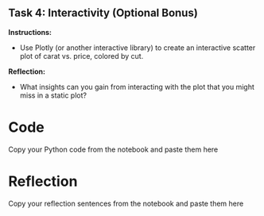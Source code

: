 ## Task 4: Interactivity (Optional Bonus)

**Instructions:**
- Use Plotly (or another interactive library) to create an interactive scatter plot of carat vs. price, colored by cut.

**Reflection:**
- What insights can you gain from interacting with the plot that you might miss in a static plot?

# Code
Copy your Python code from the notebook and paste them here

# Reflection
Copy your reflection sentences from the notebook and paste them here